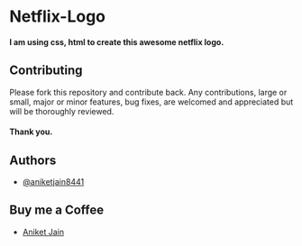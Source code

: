 # Netflix-Logo
#### I am using css, html to create this awesome netflix logo.

## Contributing

Please fork this repository and contribute back. Any contributions, large or small, major or minor features, bug fixes, are welcomed and appreciated but will be thoroughly reviewed.
#### Thank you.


## Authors

- [@aniketjain8441](https://github.com/aniketjain8441/)

## Buy me a Coffee

- [Aniket Jain](https://www.buymeacoffee.com/aniketjain/)

